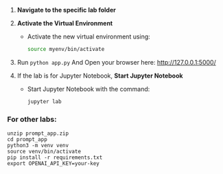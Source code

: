 1. **Navigate to the specific lab folder**
2. **Activate the Virtual Environment**
   - Activate the new virtual environment using:
     ```sh
     source myenv/bin/activate
     ```
     
3. Run `python app.py`
   And Open your browser here: http://127.0.0.1:5000/
4. If the lab is for Jupyter Notebook, **Start Jupyter Notebook**
   - Start Jupyter Notebook with the command:
     ```sh
     jupyter lab         
     ```


### For other labs:
```shell
unzip prompt_app.zip
cd prompt_app
python3 -m venv venv
source venv/bin/activate
pip install -r requirements.txt
export OPENAI_API_KEY=your-key
```